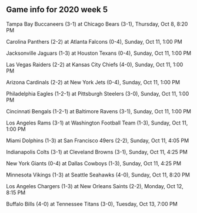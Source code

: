 ## Game info for 2020 week 5
Tampa Bay Buccaneers (3-1) at Chicago Bears (3-1), Thursday, Oct 8, 8:20 PM



Carolina Panthers (2-2) at Atlanta Falcons (0-4), Sunday, Oct 11, 1:00 PM

Jacksonville Jaguars (1-3) at Houston Texans (0-4), Sunday, Oct 11, 1:00 PM

Las Vegas Raiders (2-2) at Kansas City Chiefs (4-0), Sunday, Oct 11, 1:00 PM

Arizona Cardinals (2-2) at New York Jets (0-4), Sunday, Oct 11, 1:00 PM

Philadelphia Eagles (1-2-1) at Pittsburgh Steelers (3-0), Sunday, Oct 11, 1:00 PM

Cincinnati Bengals (1-2-1) at Baltimore Ravens (3-1), Sunday, Oct 11, 1:00 PM

Los Angeles Rams (3-1) at Washington Football Team (1-3), Sunday, Oct 11, 1:00 PM



Miami Dolphins (1-3) at San Francisco 49ers (2-2), Sunday, Oct 11, 4:05 PM

Indianapolis Colts (3-1) at Cleveland Browns (3-1), Sunday, Oct 11, 4:25 PM

New York Giants (0-4) at Dallas Cowboys (1-3), Sunday, Oct 11, 4:25 PM



Minnesota Vikings (1-3) at Seattle Seahawks (4-0), Sunday, Oct 11, 8:20 PM



Los Angeles Chargers (1-3) at New Orleans Saints (2-2), Monday, Oct 12, 8:15 PM



Buffalo Bills (4-0) at Tennessee Titans (3-0), Tuesday, Oct 13, 7:00 PM


